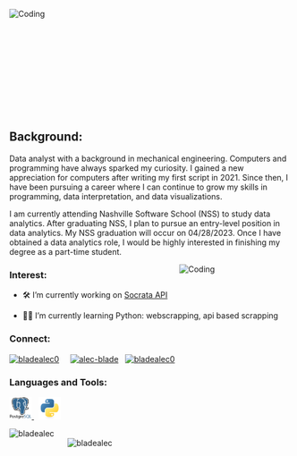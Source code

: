 <img align="right" alt="Coding" width="850" src="https://media.licdn.com/dms/image/D4E16AQGEVVe11Gphww/profile-displaybackgroundimage-shrink_350_1400/0/1678635090849?e=1685577600&v=beta&t=4eIh4789txRFIbU9MNon8GUYn0N1g1_MjcFC9aTc-IE"><br><br><br><br><br><br><br><br><br><br><br>

<h2 align="left">Background:</h3>
<p>Data analyst with a background in mechanical engineering. Computers and programming have always sparked my curiosity. I gained a new appreciation for computers after writing my first script in 2021. Since then, I have been pursuing a career where I can continue to grow my skills in programming, data interpretation, and data visualizations.<br>  

I am currently attending Nashville Software School (NSS) to study data analytics. After graduating NSS, I plan to pursue an entry-level position in data analytics. My NSS graduation will occur on 04/28/2023. Once I have obtained a data analytics role, I would be highly interested in finishing my degree as a part-time student.</p>

<img align="right" alt="Coding" width="200" src="https://media3.giphy.com/media/v1.Y2lkPTc5MGI3NjExOTBiMWM3NzUwNjQ2ODg5NDExNWRmYjZlNWUyMmFiMmE4NGNlOTMxMCZjdD1n/HUplkVCPY7jTW/giphy.gif">

<h3 align="left">Interest:</h3>

- 🛠 I’m currently working on [Socrata API](https://github.com/bladealec/api_socrata)

- 👨‍💻 I’m currently learning Python: webscrapping, api based scrapping

<h3 align="left">Connect:</h3

<a href="https://gmail.com/alecblade0" target="blank"><img align="center" src="https://upload.wikimedia.org/wikipedia/commons/thumb/7/7e/Gmail_icon_%282020%29.svg/100px-Gmail_icon_%282020%29.svg.png" alt="bladealec0" height="25" width="35" /></a>
&nbsp; &nbsp;
<a href="https://linkedin.com/in/alec-blade" target="blank"><img align="center" src="https://raw.githubusercontent.com/rahuldkjain/github-profile-readme-generator/master/src/images/icons/Social/linked-in-alt.svg" alt="alec-blade" height="30" width="40" /></a>
&nbsp; 
<a href="https://twitter.com/bladealec0" target="blank"><img align="center" src="https://raw.githubusercontent.com/rahuldkjain/github-profile-readme-generator/master/src/images/icons/Social/twitter.svg" alt="bladealec0" height="30" width="40" /></a>

<h3 align="left">Languages and Tools:</h3>
<p align="left"> <a href="https://www.postgresql.org" target="_blank" rel="noreferrer"> <img src="https://raw.githubusercontent.com/devicons/devicon/master/icons/postgresql/postgresql-original-wordmark.svg" alt="postgresql" width="40" height="40"/> </a>
&nbsp;
<a href="https://www.python.org" target="_blank" rel="noreferrer"> <img src="https://raw.githubusercontent.com/devicons/devicon/master/icons/python/python-original.svg" alt="python" width="40" height="40"/> </a> </p>

<p><img align="left" width="400" src="https://github-readme-stats.vercel.app/api?username=bladealec&show_icons=true&locale=en" alt="bladealec",

<p>&nbsp;<img align="right" width="400" src="https://github-readme-streak-stats.herokuapp.com/?user=bladealec&" alt="bladealec", /></p>
